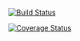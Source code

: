 [![Build Status](https://travis-ci.org/ricardocaif-eb/todolist.svg?branch=master)](https://travis-ci.org/ricardocaif-eb/todolist)

[![Coverage Status](https://coveralls.io/repos/github/ricardocaif-eb/todolist/badge.svg?branch=master)](https://coveralls.io/github/ricardocaif-eb/todolist?branch=master)
